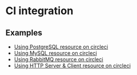 # CI integration

## Examples
* [Using PostgreSQL resource on circleci](https://github.com/alileza/tomato/commit/65d68029733a2429a70be0186c4cf3597628c9e2)
* [Using MySQL resource on circleci](https://github.com/alileza/tomato/commit/7a419b7388826f8ad7819dc99eb9c0db1f2c85e6)
* [Using RabbitMQ resource on circleci](https://github.com/alileza/tomato/commit/ce82bb6b906fe7d1e954fc6b2e0bcdeb3529b262)
* [Using HTTP Server & Client resource on circleci](https://github.com/alileza/tomato/commit/3e53fe8b573a9fac5cc55e361edeea6fa8a93869)
